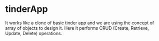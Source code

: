 # tinderApp
It works like a clone of basic tinder app and we are using the concept of array of objects to design it. Here it performs CRUD (Create, Retrieve, Update, Delete) operations.
